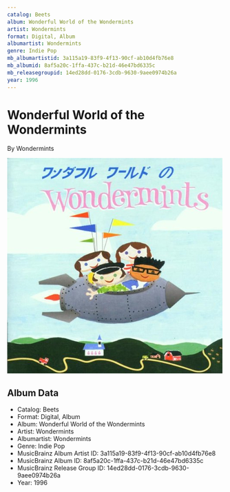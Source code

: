 ```yaml
---
catalog: Beets
album: Wonderful World of the Wondermints
artist: Wondermints
format: Digital, Album
albumartist: Wondermints
genre: Indie Pop
mb_albumartistid: 3a115a19-83f9-4f13-90cf-ab10d4fb76e8
mb_albumid: 8af5a20c-1ffa-437c-b21d-46e47bd6335c
mb_releasegroupid: 14ed28dd-0176-3cdb-9630-9aee0974b26a
year: 1996
---
```


# Wonderful World of the Wondermints

By Wondermints

![](../../assets/beetscovers/Wondermints-Wonderful_World_of_the_Wondermints.jpg)

## Album Data

- Catalog: Beets
- Format: Digital, Album
- Album: Wonderful World of the Wondermints
- Artist: Wondermints
- Albumartist: Wondermints
- Genre: Indie Pop
- MusicBrainz Album Artist ID: 3a115a19-83f9-4f13-90cf-ab10d4fb76e8
- MusicBrainz Album ID: 8af5a20c-1ffa-437c-b21d-46e47bd6335c
- MusicBrainz Release Group ID: 14ed28dd-0176-3cdb-9630-9aee0974b26a
- Year: 1996

